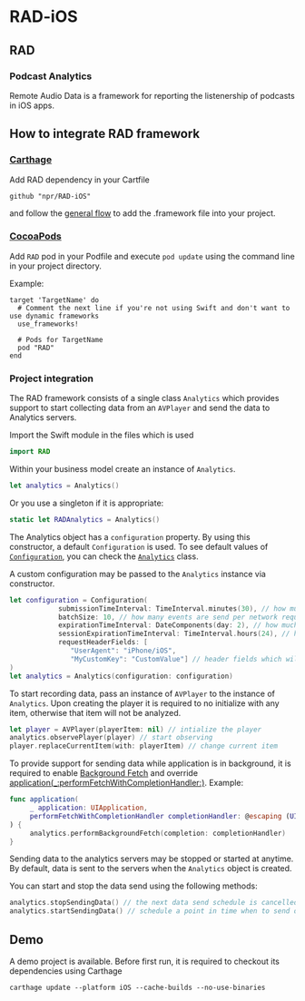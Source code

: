 # RAD-iOS

## RAD 

### Podcast Analytics

Remote Audio Data is a framework for reporting the listenership of podcasts in iOS apps.

## How to integrate RAD framework

### [Carthage](https://github.com/Carthage/Carthage)

Add RAD dependency in your Cartfile
```
github "npr/RAD-iOS"
```
and follow the [general flow](https://github.com/Carthage/Carthage#if-youre-building-for-ios-tvos-or-watchos) to add the .framework file into your project.

### [CocoaPods](https://cocoapods.org)

Add `RAD` pod in your Podfile and execute `pod update` using the command line in your project directory.

Example:
```
target 'TargetName' do
  # Comment the next line if you're not using Swift and don't want to use dynamic frameworks
  use_frameworks!

  # Pods for TargetName
  pod "RAD"
end
```

### Project integration

The RAD framework consists of a single class `Analytics` which provides support to start collecting data from an `AVPlayer` and send the data to Analytics servers.

Import the Swift module in the files which is used
```swift
import RAD
```

Within your business model create an instance of `Analytics`.
```swift
let analytics = Analytics()
```
Or you use a singleton if it is appropriate:
```swift
static let RADAnalytics = Analytics()
```
The Analytics object has a `configuration` property. By using this constructor, a default `Configuration` is used.
To see default values of [`Configuration`](RAD/RAD/Model/Entities/Configuration.swift), you can check the [`Analytics`](RAD/RAD/Analytics.swift) class.

A custom configuration may be passed to the `Analytics` instance via constructor.
```swift
let configuration = Configuration(
            submissionTimeInterval: TimeInterval.minutes(30), // how much time to wait until the stored events in the local storage are sent to analyics servers
            batchSize: 10, // how many events are send per network request
            expirationTimeInterval: DateComponents(day: 2), // how much time is an event valid
            sessionExpirationTimeInterval: TimeInterval.hours(24), // how much time is a session identifier active
            requestHeaderFields: [
               "UserAgent": "iPhone/iOS",
               "MyCustomKey": "CustomValue"] // header fields which will be added on each network request
)
let analytics = Analytics(configuration: configuration)
```

To start recording data, pass an instance of `AVPlayer` to the instance of `Analytics`. Upon creating the player it is required to no initialize with any item, otherwise that item will not be analyzed.
```swift
let player = AVPlayer(playerItem: nil) // intialize the player
analytics.observePlayer(player) // start observing
player.replaceCurrentItem(with: playerItem) // change current item
```

To provide support for sending data while application is in background, it is required to enable [Background Fetch](https://developer.apple.com/documentation/uikit/core_app/managing_your_app_s_life_cycle/preparing_your_app_to_run_in_the_background/updating_your_app_with_background_app_refresh) and override [application(\_:performFetchWithCompletionHandler:)](). Example:
```swift
func application(
     _ application: UIApplication,
     performFetchWithCompletionHandler completionHandler: @escaping (UIBackgroundFetchResult) -> Void
) {
     analytics.performBackgroundFetch(completion: completionHandler)
}
```

Sending data to the analytics servers may be stopped or started at anytime. By default, data is sent to the servers when the `Analytics` object is created. 

You can start and stop the data send using the following methods:
```swift
analytics.stopSendingData() // the next data send schedule is cancelled and data is not send to servers anymore
analytics.startSendingData() // schedule a point in time when to send data to servers based on configuration
```

## Demo

A demo project is available. Before first run, it is required to checkout its dependencies using Carthage
```
carthage update --platform iOS --cache-builds --no-use-binaries
```
